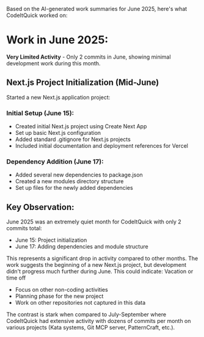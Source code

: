 ﻿---
layout: post
name: June Side Project Summary
description: AI Summaries of work completed on side projects
image: spartan_zombie.webp
time: "2m:24s"
tags: quality all
---
Based on the AI-generated work summaries for June 2025, here's what CodeItQuick worked on:
# Work in June 2025:  

**Very Limited Activity** - Only 2 commits in June, showing minimal development work during this month.

## Next.js Project Initialization (Mid-June)  
Started a new Next.js application project:  

### Initial Setup (June 15):
* Created initial Next.js project using Create Next App
* Set up basic Next.js configuration
* Added standard .gitignore for Next.js projects
* Included initial documentation and deployment references for Vercel

### Dependency Addition (June 17):
* Added several new dependencies to package.json
* Created a new modules directory structure
* Set up files for the newly added dependencies

## Key Observation:

June 2025 was an extremely quiet month for CodeItQuick with only 2 commits total:
* June 15: Project initialization
* June 17: Adding dependencies and module structure

This represents a significant drop in activity compared to other months. The work suggests the beginning of a new Next.js project, but development didn't progress much further during June. This could indicate:
Vacation or time off
* Focus on other non-coding activities
* Planning phase for the new project
* Work on other repositories not captured in this data

The contrast is stark when compared to July-September where CodeItQuick had extensive activity with dozens of commits per month on various projects (Kata systems, Git MCP server, PatternCraft, etc.).